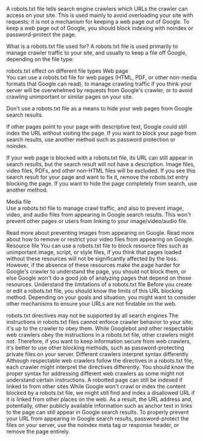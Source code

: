 A robots.txt file tells search engine crawlers which URLs the crawler can access on your site. This is used mainly to avoid overloading your site with requests; it is not a mechanism for keeping a web page out of Google. To keep a web page out of Google, you should block indexing with noindex or password-protect the page.

What is a robots.txt file used for?
A robots.txt file is used primarily to manage crawler traffic to your site, and usually to keep a file off Google, depending on the file type:

robots.txt effect on different file types
Web page	
You can use a robots.txt file for web pages (HTML, PDF, or other non-media formats that Google can read), to manage crawling traffic if you think your server will be overwhelmed by requests from Google's crawler, or to avoid crawling unimportant or similar pages on your site.

Don't use a robots.txt file as a means to hide your web pages from Google search results.

If other pages point to your page with descriptive text, Google could still index the URL without visiting the page. If you want to block your page from search results, use another method such as password protection or noindex.

If your web page is blocked with a robots.txt file, its URL can still appear in search results, but the search result will not have a description. Image files, video files, PDFs, and other non-HTML files will be excluded. If you see this search result for your page and want to fix it, remove the robots.txt entry blocking the page. If you want to hide the page completely from search, use another method.

Media file	
Use a robots.txt file to manage crawl traffic, and also to prevent image, video, and audio files from appearing in Google search results. This won't prevent other pages or users from linking to your image/video/audio file.

Read more about preventing images from appearing on Google.
Read more about how to remove or restrict your video files from appearing on Google.
Resource file	You can use a robots.txt file to block resource files such as unimportant image, script, or style files, if you think that pages loaded without these resources will not be significantly affected by the loss. However, if the absence of these resources make the page harder for Google's crawler to understand the page, you should not block them, or else Google won't do a good job of analyzing pages that depend on those resources.
Understand the limitations of a robots.txt file
Before you create or edit a robots.txt file, you should know the limits of this URL blocking method. Depending on your goals and situation, you might want to consider other mechanisms to ensure your URLs are not findable on the web.

robots.txt directives may not be supported by all search engines
The instructions in robots.txt files cannot enforce crawler behavior to your site; it's up to the crawler to obey them. While Googlebot and other respectable web crawlers obey the instructions in a robots.txt file, other crawlers might not. Therefore, if you want to keep information secure from web crawlers, it's better to use other blocking methods, such as password-protecting private files on your server.
Different crawlers interpret syntax differently
Although respectable web crawlers follow the directives in a robots.txt file, each crawler might interpret the directives differently. You should know the proper syntax for addressing different web crawlers as some might not understand certain instructions.
A robotted page can still be indexed if linked to from other sites
While Google won't crawl or index the content blocked by a robots.txt file, we might still find and index a disallowed URL if it is linked from other places on the web. As a result, the URL address and, potentially, other publicly available information such as anchor text in links to the page can still appear in Google search results. To properly prevent your URL from appearing in Google search results, password-protect the files on your server, use the noindex meta tag or response header, or remove the page entirely.
